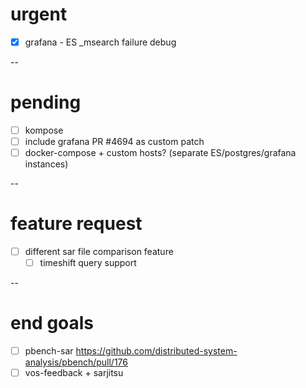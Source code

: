 # urgent

- [x] grafana - ES _msearch failure debug

--

# pending

- [ ] kompose
- [ ] include grafana PR #4694 as custom patch
- [ ] docker-compose + custom hosts? (separate ES/postgres/grafana instances)

--

# feature request

- [ ] different sar file comparison feature
  - [ ] timeshift query support

--

# end goals

- [ ] pbench-sar https://github.com/distributed-system-analysis/pbench/pull/176
- [ ] vos-feedback + sarjitsu
